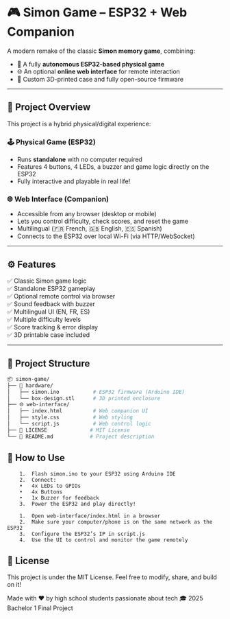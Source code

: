 # 🎮 Simon Game – ESP32 + Web Companion

A modern remake of the classic **Simon memory game**, combining:

- 🧠 A fully **autonomous ESP32-based physical game**
- 🌐 An optional **online web interface** for remote interaction
- 🧰 Custom 3D-printed case and fully open-source firmware

---

## 🧩 Project Overview

This project is a hybrid physical/digital experience:

### 🕹️ Physical Game (ESP32)
- Runs **standalone** with no computer required
- Features 4 buttons, 4 LEDs, a buzzer and game logic directly on the ESP32
- Fully interactive and playable in real life!

### 🌐 Web Interface (Companion)
- Accessible from any browser (desktop or mobile)
- Lets you control difficulty, check scores, and reset the game
- Multilingual (🇫🇷 French, 🇬🇧 English, 🇪🇸 Spanish)
- Connects to the ESP32 over local Wi-Fi (via HTTP/WebSocket)

---

## ⚙️ Features

✅ Classic Simon game logic  
✅ Standalone ESP32 gameplay  
✅ Optional remote control via browser  
✅ Sound feedback with buzzer  
✅ Multilingual UI (EN, FR, ES)  
✅ Multiple difficulty levels  
✅ Score tracking & error display  
✅ 3D printable case included

---

## 📁 Project Structure

```bash
📦 simon-game/
├── 🧠 hardware/
│   ├── simon.ino           # ESP32 firmware (Arduino IDE)
│   └── box-design.stl      # 3D printed enclosure
├── 🌐 web-interface/
│   ├── index.html          # Web companion UI
│   ├── style.css           # Web styling
│   └── script.js           # Web control logic
├── 📄 LICENSE              # MIT License
└── 📘 README.md            # Project description
```
## 🚀 How to Use

```🔌 Physical Game
	1.	Flash simon.ino to your ESP32 using Arduino IDE
	2.	Connect:
	•	4x LEDs to GPIOs
	•	4x Buttons
	•	1x Buzzer for feedback
	3.	Power the ESP32 and play directly!
```

```🌍 Web Interface
	1.	Open web-interface/index.html in a browser
	2.	Make sure your computer/phone is on the same network as the ESP32
	3.	Configure the ESP32’s IP in script.js
	4.	Use the UI to control and monitor the game remotely
```

## 📜 License

This project is under the MIT License.
Feel free to modify, share, and build on it!


Made with ❤️ by high school students passionate about tech
🎓 2025 Bachelor 1 Final Project
